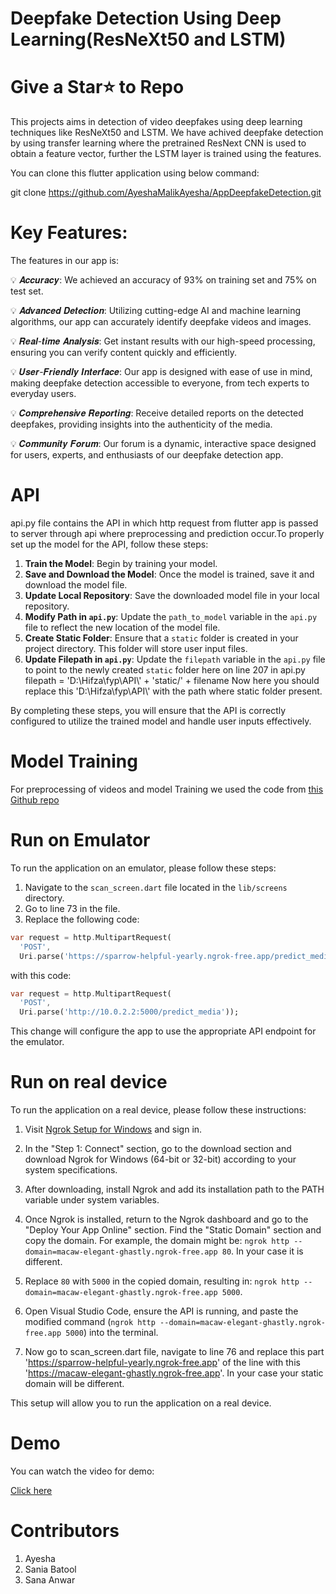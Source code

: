 # Deepfake Detection Using Deep Learning(ResNeXt50 and LSTM)

# Give a Star⭐ to Repo

This projects aims in detection of video deepfakes using deep learning techniques like ResNeXt50 and LSTM. We have achived deepfake detection by using transfer learning where the pretrained ResNext CNN is used to obtain a feature vector, further the LSTM layer is trained using the features.

You can clone this flutter application using below command:

git clone https://github.com/AyeshaMalikAyesha/AppDeepfakeDetection.git

# Key Features:

The features in our app is:

💡 𝑨𝒄𝒄𝒖𝒓𝒂𝒄𝒚: We achieved an accuracy of 93% on training set and 75% on test set.

💡 𝑨𝒅𝒗𝒂𝒏𝒄𝒆𝒅 𝑫𝒆𝒕𝒆𝒄𝒕𝒊𝒐𝒏: Utilizing cutting-edge AI and machine learning algorithms, our app can accurately identify deepfake videos 
   and images.
   
💡 𝑹𝒆𝒂𝒍-𝒕𝒊𝒎𝒆 𝑨𝒏𝒂𝒍𝒚𝒔𝒊𝒔: Get instant results with our high-speed processing, ensuring you can verify content quickly and efficiently.

💡 𝑼𝒔𝒆𝒓-𝑭𝒓𝒊𝒆𝒏𝒅𝒍𝒚 𝑰𝒏𝒕𝒆𝒓𝒇𝒂𝒄𝒆: Our app is designed with ease of use in mind, making deepfake detection accessible to everyone, from tech experts to everyday users.

💡 𝑪𝒐𝒎𝒑𝒓𝒆𝒉𝒆𝒏𝒔𝒊𝒗𝒆 𝑹𝒆𝒑𝒐𝒓𝒕𝒊𝒏𝒈: Receive detailed reports on the detected deepfakes, providing insights into the authenticity of the media.

💡 𝑪𝒐𝒎𝒎𝒖𝒏𝒊𝒕𝒚 𝑭𝒐𝒓𝒖𝒎: Our forum is a dynamic, interactive space designed for users, experts, and enthusiasts of our deepfake detection app.

# API

api.py file contains the API in which http request from flutter app is passed to server through api where preprocessing and prediction occur.To properly set up the model for the API, follow these steps:

1. **Train the Model**: Begin by training your model.
2. **Save and Download the Model**: Once the model is trained, save it and download the model file.
3. **Update Local Repository**: Save the downloaded model file in your local repository.
4. **Modify Path in `api.py`**: Update the `path_to_model` variable in the `api.py` file to reflect the new location of the model file.
5. **Create Static Folder**: Ensure that a `static` folder is created in your project directory. This folder will store user input files.
6. **Update Filepath in `api.py`**: Update the `filepath` variable in the `api.py` file to point to the newly created `static` folder here on line 207 in api.py filepath = 'D:\\Hifza\\fyp\\API\\' + 'static/' + filename  Now here you should replace  this 'D:\\Hifza\\fyp\\API\\' with the path where static folder present.

By completing these steps, you will ensure that the API is correctly configured to utilize the trained model and handle user inputs effectively.

# Model Training

For preprocessing of videos and model Training we used the code from <a href='https://github.com/abhijitjadhav1998/Deepfake_detection_using_deep_learning'>this Github repo</a>

# Run on Emulator

To run the application on an emulator, please follow these steps:

1. Navigate to the `scan_screen.dart` file located in the `lib/screens` directory.
2. Go to line 73 in the file.
3. Replace the following code:

```dart
var request = http.MultipartRequest(
  'POST',
  Uri.parse('https://sparrow-helpful-yearly.ngrok-free.app/predict_media'));
```

with this code:

```dart
var request = http.MultipartRequest(
  'POST', 
  Uri.parse('http://10.0.2.2:5000/predict_media'));
```

This change will configure the app to use the appropriate API endpoint for the emulator.


# Run on real device

To run the application on a real device, please follow these instructions:

1. Visit [Ngrok Setup for Windows](https://dashboard.ngrok.com/get-started/setup/windows) and sign in.

2. In the "Step 1: Connect" section, go to the download section and download Ngrok for Windows (64-bit or 32-bit) according to your system specifications.

3. After downloading, install Ngrok and add its installation path to the PATH variable under system variables.

4. Once Ngrok is installed, return to the Ngrok dashboard and go to the "Deploy Your App Online" section. Find the "Static Domain" section and copy the domain. For example, the domain might be: `ngrok http --domain=macaw-elegant-ghastly.ngrok-free.app 80`. In your case it is different.

5. Replace `80` with `5000` in the copied domain, resulting in: `ngrok http --domain=macaw-elegant-ghastly.ngrok-free.app 5000`.

6. Open Visual Studio Code, ensure the API is running, and paste the modified command (`ngrok http --domain=macaw-elegant-ghastly.ngrok-free.app 5000`) into the terminal.

7. Now go to scan_screen.dart file, navigate to line 76 and replace this part 'https://sparrow-helpful-yearly.ngrok-free.app' of the line with this 'https://macaw-elegant-ghastly.ngrok-free.app'. In your case your static domain will be different.

This setup will allow you to run the application on a real device.

# Demo

You can watch the video for demo:

<a href='https://www.linkedin.com/posts/ayesha76_deepfakedetection-ai-machinelearning-activity-7199006954034233344-9TdQ?utm_source=share&utm_medium=member_desktop'>Click here</a>

# Contributors

1. Ayesha
2. Sania Batool
3. Sana Anwar


